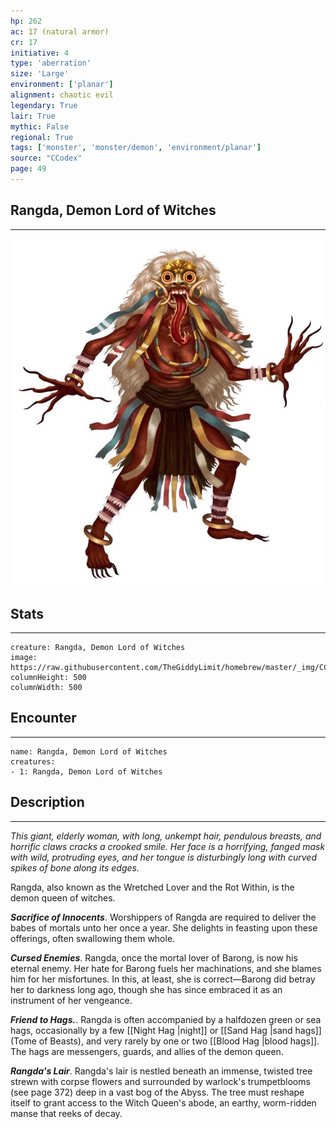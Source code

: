 ```yaml
---
hp: 262
ac: 17 (natural armor)
cr: 17
initiative: 4
type: 'aberration'    
size: 'Large'
environment: ['planar']
alignment: chaotic evil
legendary: True
lair: True
mythic: False
regional: True
tags: ['monster', 'monster/demon', 'environment/planar']
source: "CCodex"
page: 49
---
```


## Rangda, Demon Lord of Witches
---

![|600](https://raw.githubusercontent.com/TheGiddyLimit/homebrew/master/_img/CCodex/rangdademonlordofwitches.jpg)

## Stats
---

```statblock
creature: Rangda, Demon Lord of Witches
image: https://raw.githubusercontent.com/TheGiddyLimit/homebrew/master/_img/CCodex/rangdademonlordofwitches_token.png
columnHeight: 500
columnWidth: 500
```

## Encounter
---

```encounter-table
name: Rangda, Demon Lord of Witches
creatures:
- 1: Rangda, Demon Lord of Witches
```

## Description
---
_This giant, elderly woman, with long, unkempt hair, pendulous breasts, and horrific claws cracks a crooked smile. Her face is a horrifying, fanged mask with wild, protruding eyes, and her tongue is disturbingly long with curved spikes of bone along its edges._

Rangda, also known as the Wretched Lover and the Rot Within, is the demon queen of witches.

**_Sacrifice of Innocents_**. Worshippers of Rangda are required to deliver the babes of mortals unto her once a year. She delights in feasting upon these offerings, often swallowing them whole.


**_Cursed Enemies_**. Rangda, once the mortal lover of Barong, is now his eternal enemy. Her hate for Barong fuels her machinations, and she blames him for her misfortunes. In this, at least, she is correct—Barong did betray her to darkness long ago, though she has since embraced it as an instrument of her vengeance.


**_Friend to Hags._**. Rangda is often accompanied by a halfdozen green or sea hags, occasionally by a few [[Night Hag \|night]] or [[Sand Hag \|sand hags]] (Tome of Beasts), and very rarely by one or two [[Blood Hag \|blood hags]]. The hags are messengers, guards, and allies of the demon queen.


**_Rangda's Lair_**. Rangda's lair is nestled beneath an immense, twisted tree strewn with corpse flowers and surrounded by warlock's trumpetblooms (see page 372) deep in a vast bog of the Abyss. The tree must reshape itself to grant access to the Witch Queen's abode, an earthy, worm-ridden manse that reeks of decay.




